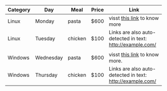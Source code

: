 | Category | Day     | Meal    | Price | Link |
|----------| --------|---------|-------|------|
| Linux    | Monday  | pasta   | $600    |  visst [this link](https://github.com/yashfaizan/Test-Repo/blob/master/role_import_playbook/README.md) to know more |
| Linux    | Tuesday | chicken | $100    | Links are also auto-detected in text: http://example.com/ |
| | | | |
| Windows  | Wednesday  | pasta   | $600    |  visst [this link](https://github.com/yashfaizan/Test-Repo/blob/master/role_import_playbook/README.md) to know more. |
| Windows  | Thursday | chicken | $100    | Links are also auto-detected in text: http://example.com/ |
